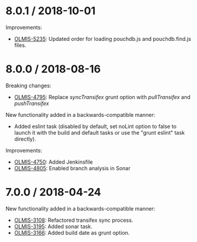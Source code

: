 8.0.1 / 2018-10-01
==================

Improvements:
* [OLMIS-5235](https://openlmis.atlassian.net/browse/OLMIS-5235): Updated order for loading pouchdb.js and pouchdb.find.js files.

8.0.0 / 2018-08-16
==================

Breaking changes:
* [OLMIS-4795](https://openlmis.atlassian.net/browse/OLMIS-4795): Replace *syncTransifex* grunt option with *pullTransifex* and *pushTransifex*

New functionality added in a backwards-compatible manner:
* Added eslint task (disabled by default, set noLint option to false to launch it with the build and default tasks or use the "grunt eslint" task directly).

Improvements:
* [OLMIS-4750](https://openlmis.atlassian.net/browse/OLMIS-4750): Added Jenkinsfile
* [OLMIS-4805](https://openlmis.atlassian.net/browse/OLMIS-4805): Enabled branch analysis in Sonar

7.0.0 / 2018-04-24
==================

New functionality added in a backwards-compatible manner:
* [OLMIS-3108](https://openlmis.atlassian.net/browse/OLMIS-3108): Refactored transifex sync process.
* [OLMIS-3195](https://openlmis.atlassian.net/browse/OLMIS-3195): Added sonar task.
* [OLMIS-3166](https://openlmis.atlassian.net/browse/OLMIS-3166): Added build date as grunt option.
